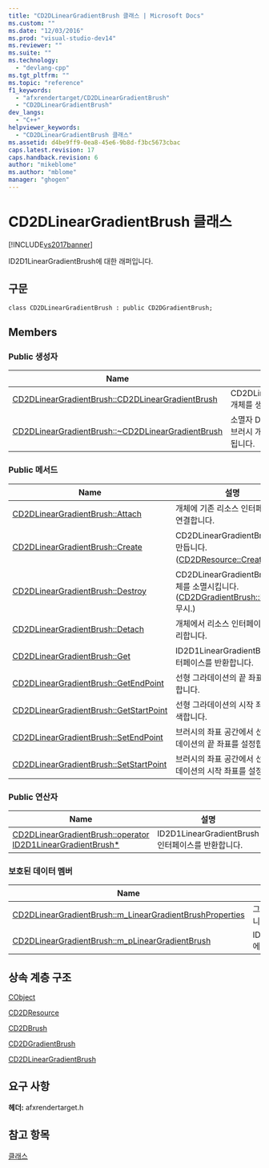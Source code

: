 ```yaml
---
title: "CD2DLinearGradientBrush 클래스 | Microsoft Docs"
ms.custom: ""
ms.date: "12/03/2016"
ms.prod: "visual-studio-dev14"
ms.reviewer: ""
ms.suite: ""
ms.technology: 
  - "devlang-cpp"
ms.tgt_pltfrm: ""
ms.topic: "reference"
f1_keywords: 
  - "afxrendertarget/CD2DLinearGradientBrush"
  - "CD2DLinearGradientBrush"
dev_langs: 
  - "C++"
helpviewer_keywords: 
  - "CD2DLinearGradientBrush 클래스"
ms.assetid: d4be9ff9-0ea8-45e6-9b8d-f3bc5673cbac
caps.latest.revision: 17
caps.handback.revision: 6
author: "mikeblome"
ms.author: "mblome"
manager: "ghogen"
---
```

# CD2DLinearGradientBrush 클래스
[!INCLUDE[vs2017banner](../../assembler/inline/includes/vs2017banner.md)]

ID2D1LinearGradientBrush에 대한 래퍼입니다.  
  
## 구문  
  
```  
class CD2DLinearGradientBrush : public CD2DGradientBrush;  
```  
  
## Members  
  
### Public 생성자  
  
|Name|설명|  
|----------|--------|  
|[CD2DLinearGradientBrush::CD2DLinearGradientBrush](../Topic/CD2DLinearGradientBrush::CD2DLinearGradientBrush.md)|CD2DLinearGradientBrush 개체를 생성합니다.|  
|[CD2DLinearGradientBrush::~CD2DLinearGradientBrush](../Topic/CD2DLinearGradientBrush::~CD2DLinearGradientBrush.md)|소멸자  D2D 선형 그라데이션 브러시 개체가 소멸될 때 호출됩니다.|  
  
### Public 메서드  
  
|Name|설명|  
|----------|--------|  
|[CD2DLinearGradientBrush::Attach](../Topic/CD2DLinearGradientBrush::Attach.md)|개체에 기존 리소스 인터페이스를 연결합니다.|  
|[CD2DLinearGradientBrush::Create](../Topic/CD2DLinearGradientBrush::Create.md)|CD2DLinearGradientBrush를 만듭니다.  \([CD2DResource::Create](../Topic/CD2DResource::Create.md) 무시.\)|  
|[CD2DLinearGradientBrush::Destroy](../Topic/CD2DLinearGradientBrush::Destroy.md)|CD2DLinearGradientBrush 개체를 소멸시킵니다.  \([CD2DGradientBrush::Destroy](../Topic/CD2DGradientBrush::Destroy.md) 무시.\)|  
|[CD2DLinearGradientBrush::Detach](../Topic/CD2DLinearGradientBrush::Detach.md)|개체에서 리소스 인터페이스를 분리합니다.|  
|[CD2DLinearGradientBrush::Get](../Topic/CD2DLinearGradientBrush::Get.md)|ID2D1LinearGradientBrush 인터페이스를 반환합니다.|  
|[CD2DLinearGradientBrush::GetEndPoint](../Topic/CD2DLinearGradientBrush::GetEndPoint.md)|선형 그라데이션의 끝 좌표를 검색합니다.|  
|[CD2DLinearGradientBrush::GetStartPoint](../Topic/CD2DLinearGradientBrush::GetStartPoint.md)|선형 그라데이션의 시작 좌표를 검색합니다.|  
|[CD2DLinearGradientBrush::SetEndPoint](../Topic/CD2DLinearGradientBrush::SetEndPoint.md)|브러시의 좌표 공간에서 선형 그라데이션의 끝 좌표를 설정합니다.|  
|[CD2DLinearGradientBrush::SetStartPoint](../Topic/CD2DLinearGradientBrush::SetStartPoint.md)|브러시의 좌표 공간에서 선형 그라데이션의 시작 좌표를 설정합니다.|  
  
### Public 연산자  
  
|Name|설명|  
|----------|--------|  
|[CD2DLinearGradientBrush::operator ID2D1LinearGradientBrush\*](../Topic/CD2DLinearGradientBrush::operator%20ID2D1LinearGradientBrush*.md)|ID2D1LinearGradientBrush 인터페이스를 반환합니다.|  
  
### 보호된 데이터 멤버  
  
|Name|설명|  
|----------|--------|  
|[CD2DLinearGradientBrush::m\_LinearGradientBrushProperties](../Topic/CD2DLinearGradientBrush::m_LinearGradientBrushProperties.md)|그라데이션의 시작점과 끝점입니다.|  
|[CD2DLinearGradientBrush::m\_pLinearGradientBrush](../Topic/CD2DLinearGradientBrush::m_pLinearGradientBrush.md)|ID2D1LinearGradientBrush에 대한 포인터입니다.|  
  
## 상속 계층 구조  
 [CObject](../../mfc/reference/cobject-class.md)  
  
 [CD2DResource](../../mfc/reference/cd2dresource-class.md)  
  
 [CD2DBrush](../../mfc/reference/cd2dbrush-class.md)  
  
 [CD2DGradientBrush](../../mfc/reference/cd2dgradientbrush-class.md)  
  
 [CD2DLinearGradientBrush](../../mfc/reference/cd2dlineargradientbrush-class.md)  
  
## 요구 사항  
 **헤더:** afxrendertarget.h  
  
## 참고 항목  
 [클래스](../../mfc/reference/mfc-classes.md)